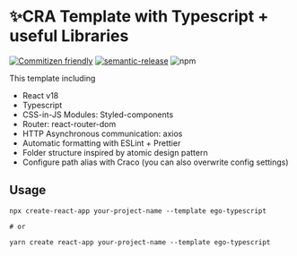 # ✨CRA Template with Typescript + useful Libraries


[![Commitizen friendly](https://img.shields.io/badge/commitizen-friendly-brightgreen.svg)](http://commitizen.github.io/cz-cli/)
[![semantic-release](https://img.shields.io/badge/%20%20%F0%9F%93%A6%F0%9F%9A%80-semantic--release-e10079.svg)](https://github.com/semantic-release/semantic-release)
![npm](https://img.shields.io/npm/v/cra-template-ego-typescript)




This template including
* React v18
* Typescript
* CSS-in-JS Modules: Styled-components
* Router: react-router-dom
* HTTP Asynchronous communication: axios
* Automatic formatting with ESLint + Prettier
* Folder structure inspired by atomic design pattern
* Configure path alias with Craco (you can also overwrite config settings)





## Usage
```
npx create-react-app your-project-name --template ego-typescript

# or

yarn create react-app your-project-name --template ego-typescript
```



